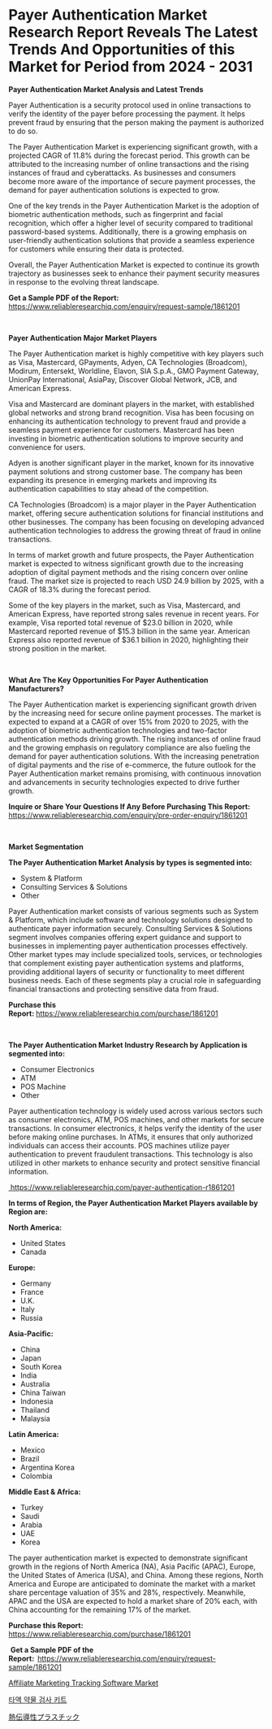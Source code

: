<p><h1>Payer Authentication Market Research Report Reveals The Latest Trends And Opportunities of this Market for Period from 2024 - 2031</h1></p><p><strong>Payer Authentication Market Analysis and Latest Trends</strong></p>
<p><p>Payer Authentication is a security protocol used in online transactions to verify the identity of the payer before processing the payment. It helps prevent fraud by ensuring that the person making the payment is authorized to do so.</p><p>The Payer Authentication Market is experiencing significant growth, with a projected CAGR of 11.8% during the forecast period. This growth can be attributed to the increasing number of online transactions and the rising instances of fraud and cyberattacks. As businesses and consumers become more aware of the importance of secure payment processes, the demand for payer authentication solutions is expected to grow.</p><p>One of the key trends in the Payer Authentication Market is the adoption of biometric authentication methods, such as fingerprint and facial recognition, which offer a higher level of security compared to traditional password-based systems. Additionally, there is a growing emphasis on user-friendly authentication solutions that provide a seamless experience for customers while ensuring their data is protected.</p><p>Overall, the Payer Authentication Market is expected to continue its growth trajectory as businesses seek to enhance their payment security measures in response to the evolving threat landscape.</p></p>
<p><strong>Get a Sample PDF of the Report:&nbsp;</strong> <a href="https://www.reliableresearchiq.com/enquiry/request-sample/1861201">https://www.reliableresearchiq.com/enquiry/request-sample/1861201</a></p>
<p>&nbsp;</p>
<p><strong>Payer Authentication Major Market Players</strong></p>
<p><p>The Payer Authentication market is highly competitive with key players such as Visa, Mastercard, GPayments, Adyen, CA Technologies (Broadcom), Modirum, Entersekt, Worldline, Elavon, SIA S.p.A., GMO Payment Gateway, UnionPay International, AsiaPay, Discover Global Network, JCB, and American Express. </p><p>Visa and Mastercard are dominant players in the market, with established global networks and strong brand recognition. Visa has been focusing on enhancing its authentication technology to prevent fraud and provide a seamless payment experience for customers. Mastercard has been investing in biometric authentication solutions to improve security and convenience for users.</p><p>Adyen is another significant player in the market, known for its innovative payment solutions and strong customer base. The company has been expanding its presence in emerging markets and improving its authentication capabilities to stay ahead of the competition.</p><p>CA Technologies (Broadcom) is a major player in the Payer Authentication market, offering secure authentication solutions for financial institutions and other businesses. The company has been focusing on developing advanced authentication technologies to address the growing threat of fraud in online transactions.</p><p>In terms of market growth and future prospects, the Payer Authentication market is expected to witness significant growth due to the increasing adoption of digital payment methods and the rising concern over online fraud. The market size is projected to reach USD 24.9 billion by 2025, with a CAGR of 18.3% during the forecast period.</p><p>Some of the key players in the market, such as Visa, Mastercard, and American Express, have reported strong sales revenue in recent years. For example, Visa reported total revenue of $23.0 billion in 2020, while Mastercard reported revenue of $15.3 billion in the same year. American Express also reported revenue of $36.1 billion in 2020, highlighting their strong position in the market.</p></p>
<p>&nbsp;</p>
<p><strong>What Are The Key Opportunities For Payer Authentication Manufacturers?</strong></p>
<p><p>The Payer Authentication market is experiencing significant growth driven by the increasing need for secure online payment processes. The market is expected to expand at a CAGR of over 15% from 2020 to 2025, with the adoption of biometric authentication technologies and two-factor authentication methods driving growth. The rising instances of online fraud and the growing emphasis on regulatory compliance are also fueling the demand for payer authentication solutions. With the increasing penetration of digital payments and the rise of e-commerce, the future outlook for the Payer Authentication market remains promising, with continuous innovation and advancements in security technologies expected to drive further growth.</p></p>
<p><strong>Inquire or Share Your Questions If Any Before Purchasing This Report:</strong> <a href="https://www.reliableresearchiq.com/enquiry/pre-order-enquiry/1861201">https://www.reliableresearchiq.com/enquiry/pre-order-enquiry/1861201</a></p>
<p>&nbsp;</p>
<p><strong>Market Segmentation</strong></p>
<p><strong>The Payer Authentication Market Analysis by types is segmented into:</strong></p>
<p><ul><li>System & Platform</li><li>Consulting Services & Solutions</li><li>Other</li></ul></p>
<p><p>Payer Authentication market consists of various segments such as System & Platform, which include software and technology solutions designed to authenticate payer information securely. Consulting Services & Solutions segment involves companies offering expert guidance and support to businesses in implementing payer authentication processes effectively. Other market types may include specialized tools, services, or technologies that complement existing payer authentication systems and platforms, providing additional layers of security or functionality to meet different business needs. Each of these segments play a crucial role in safeguarding financial transactions and protecting sensitive data from fraud.</p></p>
<p><strong>Purchase this Report:&nbsp;</strong><a href="https://www.reliableresearchiq.com/purchase/1861201">https://www.reliableresearchiq.com/purchase/1861201</a></p>
<p>&nbsp;</p>
<p><strong>The Payer Authentication Market Industry Research by Application is segmented into:</strong></p>
<p><ul><li>Consumer Electronics</li><li>ATM</li><li>POS Machine</li><li>Other</li></ul></p>
<p><p>Payer authentication technology is widely used across various sectors such as consumer electronics, ATM, POS machines, and other markets for secure transactions. In consumer electronics, it helps verify the identity of the user before making online purchases. In ATMs, it ensures that only authorized individuals can access their accounts. POS machines utilize payer authentication to prevent fraudulent transactions. This technology is also utilized in other markets to enhance security and protect sensitive financial information.</p></p>
<p><a href="https://www.reliableresearchiq.com/payer-authentication-r1861201">&nbsp;https://www.reliableresearchiq.com/payer-authentication-r1861201</a></p>
<p><strong>In terms of Region, the Payer Authentication Market Players available by Region are:</strong></p>
<p>
    <p> <strong> North America: </strong>
        <ul>
            <li>United States</li>
            <li>Canada</li>
        </ul>
        </p> 
    <p> <strong> Europe: </strong>
        <ul>
            <li>Germany</li>
            <li>France</li>
            <li>U.K.</li>
            <li>Italy</li>
            <li>Russia</li>
        </ul>
        </p> 
    <p> <strong> Asia-Pacific: </strong>
        <ul>
            <li>China</li>
            <li>Japan</li>
            <li>South Korea</li>
            <li>India</li>
            <li>Australia</li>
            <li>China Taiwan</li>
            <li>Indonesia</li>
            <li>Thailand</li>
            <li>Malaysia</li>
        </ul>
        </p> 
    <p> <strong> Latin America: </strong>
        <ul>
            <li>Mexico</li>
            <li>Brazil</li>
            <li>Argentina Korea</li>
            <li>Colombia</li>
        </ul>
        </p> 
    <p> <strong> Middle East & Africa: </strong>
        <ul>
            <li>Turkey</li>
            <li>Saudi</li>
            <li>Arabia</li>
            <li>UAE</li>
            <li>Korea</li>
        </ul>
    </p>
    </p>
<p><p>The payer authentication market is expected to demonstrate significant growth in the regions of North America (NA), Asia Pacific (APAC), Europe, the United States of America (USA), and China. Among these regions, North America and Europe are anticipated to dominate the market with a market share percentage valuation of 35% and 28%, respectively. Meanwhile, APAC and the USA are expected to hold a market share of 20% each, with China accounting for the remaining 17% of the market.</p></p>
<p><strong>Purchase this Report: </strong><a href="https://www.reliableresearchiq.com/purchase/1861201">https://www.reliableresearchiq.com/purchase/1861201</a></p>
<p>&nbsp;<strong>Get a Sample PDF of the Report:&nbsp;&nbsp;</strong><a href="https://www.reliableresearchiq.com/enquiry/request-sample/1861201">https://www.reliableresearchiq.com/enquiry/request-sample/1861201</a></p>
<p><strong></strong></p>
<p><p><a href="https://github.com/sifatuddin25/Market-Research-Report-List-1/blob/main/affiliate-marketing-tracking-software-market.md">Affiliate Marketing Tracking Software Market</a></p><p><a href="https://github.com/KellyLyncyh543964/Market-Research-Report-List-3/blob/main/606881131524.md">타액 약물 검사 키트</a></p><p><a href="https://github.com/mohamedbakry57/Market-Research-Report-List-5/blob/main/654873323348.md">熱伝導性プラスチック</a></p></p>